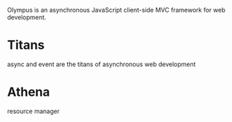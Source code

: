 Olympus is an asynchronous JavaScript client-side MVC framework for web development.


# **Titans**

async and event are the titans of asynchronous web development


# **Athena**

resource manager
